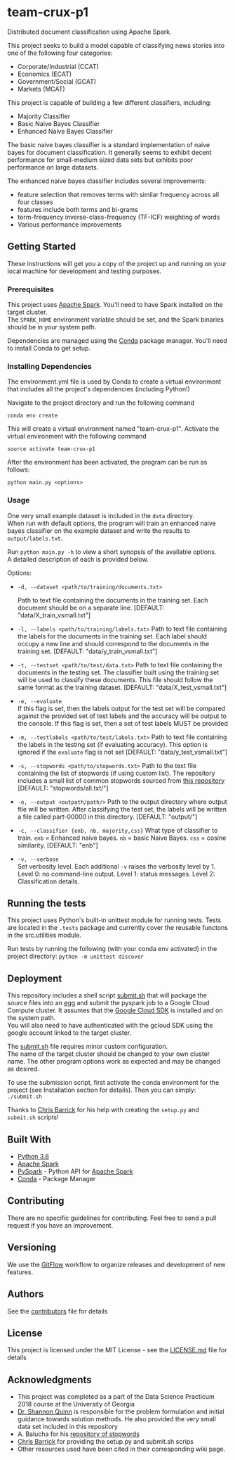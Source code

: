 # team-crux-p1

Distributed document classification using Apache Spark.

This project seeks to build a model capable of classifying news stories into one of the following four categories:
* Corporate/Industrial (CCAT)
* Economics (ECAT)
* Government/Social (GCAT)
* Markets (MCAT)

This project is capable of building a few different classifiers, including:
* Majority Classifier
* Basic Naive Bayes Classifier
* Enhanced Naive Bayes Classifier

The basic naive bayes classifier is a standard implementation of naive bayes for document classification.
It generally seems to exhibit decent performance for small-medium sized data sets but exhibits poor performance
on large datasets.

The enhanced naive bayes classifier includes several improvements:
* feature selection that removes terms with similar frequency across all four classes
* features include both terms and bi-grams
* term-frequency inverse-class-frequency (TF-ICF) weighting of words
* Various performance improvements

## Getting Started

These instructions will get you a copy of the project up and running on your local machine for development and testing 
purposes.

### Prerequisites

This project uses [Apache Spark](https://spark.apache.org).  You'll need to have Spark installed on the target cluster.  
The ```SPARK_HOME``` environment variable should be set, and the Spark binaries should be in your system path.

Dependencies are managed using the [Conda](https://conda.io/docs/) package manager.  You'll need to install Conda to get setup.

### Installing Dependencies

The environment.yml file is used by Conda to create a virtual environment that includes all the project's dependencies (including Python!)

Navigate to the project directory and run the following command

```
conda env create
```

This will create a virtual environment named "team-crux-p1".  Activate the virtual environment with the following command

```
source activate team-crux-p1
```

After the environment has been activated, the program can be run as follows:

```
python main.py <options>
```

### Usage

One very small example dataset is included in the ```data``` directory.  
When run with default options, the program will train an enhanced naive bayes classifier on the example
dataset and write the results to ```output/labels.txt```.

Run ```python main.py -h``` to view a short synopsis of the available options.  
A detailed description of each is provided below.

Options:
* ```-d, --dataset <path/to/training/documents.txt>```

    Path to text file containing the documents in the training set.  Each document should be on a separate line.
    [DEFAULT: "data/X_train_vsmall.txt"]

* ```-l, --labels <path/to/training/labels.txt>```
    Path to text file containing the labels for the documents in the training set.  Each label should
    occupy a new line and should correspond to the documents in the training set.
    [DEFAULT: "data/y_train_vsmall.txt"]
                        
* ```-t, --testset <path/to/test/data.txt>```
    Path to text file containing the documents in the testing set. 
    The classifier built using the training set will be used to classify these documents.
    This file should follow the same format as the training dataset.
    [DEFAULT: "data/X_test_vsmall.txt"]
                        
* ```-e, --evaluate```        
    If this flag is set, then the labels output for the test set will be compared against 
    the provided set of test labels and the accuracy will be output to the console.
    If this flag is set, then a set of test labels MUST be provided
    
* ```-m, --testlabels <path/to/test/labels.txt>```
    Path to text file containing the labels in the testing set (if evaluating accuracy). 
    This option is ignored if the ```evaluate``` flag is not set
    [DEFAULT: "data/y_test_vsmall.txt"]
    
* ```-s, --stopwords <path/to/stopwords.txt>```
    Path to the text file containing the list of stopwords (if using custom list).
    The repository includes a small list of common stopwords sourced from 
    [this repository](https://code.google.com/archive/p/stop-words/)
    [DEFAULT: "stopwords/all.txt/"]
    
* ```-o, --output <outpath/path/>```
    Path to the output directory where output file will be
    written.  After classifying the test set, the labels will be written a file called part-00000 in
    this directory.
    [DEFAULT: "output/"]
                        
* ```-c, --classifier {enb, nb, majority,css}```
    What type of classifier to train. 
     ```enb``` = Enhanced naive bayes.  ```nb``` = basic Naive Bayes. ```css``` = cosine similarity.
    [DEFAULT: "enb"]    
                        
* ```-v, --verbose```         
    Set verbosity level.  Each additional ```-v``` raises the verbosity level by 1.
    Level 0: no command-line output.
    Level 1: status messages. 
    Level 2: Classification details.
    

## Running the tests

This project uses Python's built-in unittest module for running tests.
Tests are located in the `.tests` package and currently cover the reusable functons in the src.utilities module.

Run tests by running the following (with your conda env activated) in the project directory:
```python -m unittest discover```


## Deployment

This repository includes a shell script [submit.sh](submit.sh) that will package the source files into an 
[egg](http://peak.telecommunity.com/DevCenter/EasyInstall)
and submit the pyspark job to a Google Cloud Compute cluster.  It assumes that the 
[Google Cloud SDK](https://cloud.google.com/sdk/) is installed and on the system path.  
You will also need to have authenticated with the gcloud SDK using the google account linked to the target cluster.

The [submit.sh](submit.sh) file requires minor custom configuration.  
The name of the target cluster should be changed to your own cluster name.
The other program options work as expected and may be changed as desired.  

To use the submission script, first activate the conda environment for the project (see Installation section for details).
Then you can simply:
``` ./submit.sh ```

Thanks to [Chris Barrick](https://github.com/cbarrick) for his help with creating the 
`setup.py` and `submit.sh` scripts!

## Built With

* [Python 3.6](https://www.python.org/)
* [Apache Spark](https://spark.apache.org)
* [PySpark](https://spark.apache.org/docs/0.9.0/python-programming-guide.html) - Python API for [Apache Spark](https://spark.apache.org/)
* [Conda](https://conda.io/docs/) - Package Manager

## Contributing

There are no specific guidelines for contributing.  Feel free to send a pull request if you have
an improvement.

## Versioning

We use the [GitFlow](https://www.atlassian.com/git/tutorials/comparing-workflows/gitflow-workflow) 
workflow to organize releases and development of new features.

## Authors

See the [contributors](https://github.com/dsp-uga/team-crux-p1/contributors.md) file for details

## License

This project is licensed under the MIT License - see the [LICENSE.md](LICENSE) file for details

## Acknowledgments

* This project was completed as a part of the Data Science Practicum 2018 course at the University of Georgia
* [Dr. Shannon Quinn](https://github.com/magsol)
 is responsible for the problem formulation and initial guidance towards solution methods.  He also 
 provided the very small data set included in this repository
* A. Balucha for his [repository of stopwords](https://code.google.com/archive/p/stop-words/)
* [Chris Barrick](https://github.com/cbarrick) for providing the setup.py and submit.sh scrips
* Other resources used have been cited in their corresponding wiki page. 

